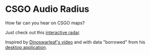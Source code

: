 # CSGO Audio Radius
How far can you hear on CSGO maps?

Just check out this [interactive radar](https://kokarn.github.io/csgo-audio-radius/).

Inspired by [Dinoswarleaf's video](https://www.youtube.com/watch?v=P5KbvOBW52E) and with data "borrowed" from his [desktop application](https://github.com/Dinoswarleafs/Minimap-Sound-Project).
